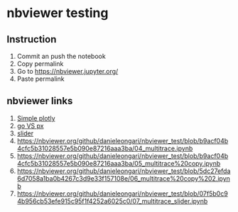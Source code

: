# nbviewer testing

## Instruction
1. Commit an push the notebook 
2. Copy permalink
3. Go to https://nbviewer.jupyter.org/ 
4. Paste permalink

## nbviewer links
1. [Simple plotly](https://nbviewer.org/github/danieleongari/nbviewer_test/blob/867571a2140143aed461a1b8533f088eeec0233e/01_plotly_basic.ipynb)
2. [go VS px](https://nbviewer.org/github/danieleongari/nbviewer_test/blob/edb94a61785e5571839f7a043483c8368ca3664c/02_plotly_px_vs_go.ipynb)
3. [slider](https://nbviewer.org/github/danieleongari/nbviewer_test/blob/07f5b0c94b956cb53efe915c95f1f4252a6025c0/03_plotly_slider.ipynb) 
4. https://nbviewer.org/github/danieleongari/nbviewer_test/blob/b9acf04b4cfc5b31028557e5b090e87216aaa3ba/04_multitrace.ipynb
5. https://nbviewer.org/github/danieleongari/nbviewer_test/blob/b9acf04b4cfc5b31028557e5b090e87216aaa3ba/05_multitrace%20copy.ipynb
6. https://nbviewer.org/github/danieleongari/nbviewer_test/blob/5dc27efda6d7058a1ba0b4267c3d9e33f157108e/06_multitrace%20copy%202.ipynb
7. https://nbviewer.org/github/danieleongari/nbviewer_test/blob/07f5b0c94b956cb53efe915c95f1f4252a6025c0/07_multitrace_slider.ipynb
